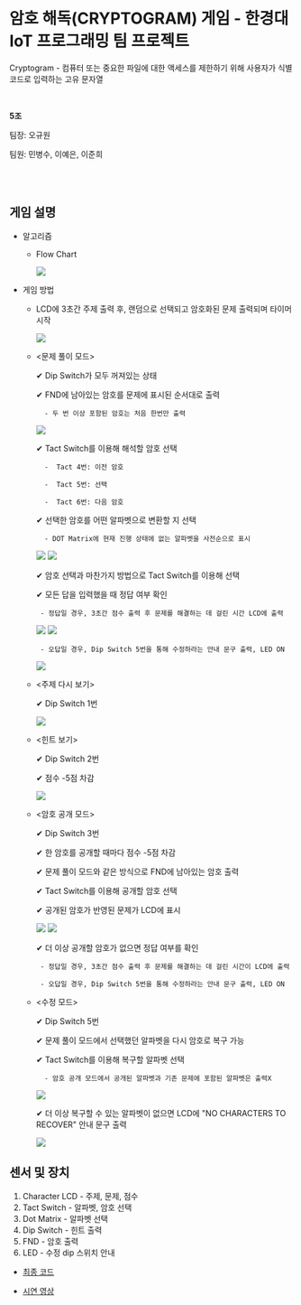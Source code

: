 # 암호 해독(CRYPTOGRAM) 게임 - 한경대 IoT 프로그래밍 팀 프로젝트

Cryptogram - 컴퓨터 또는 중요한 파일에 대한 액세스를 제한하기 위해 사용자가 식별 코드로 입력하는 고유 문자열

</br>

**5조**   

팀장: 오규원

팀원: 민병수, 이예은, 이준희   

</br>
</br>

## 게임 설명
+ 알고리즘  
  + Flow Chart
 
    <img src="https://github.com/IoT-programing-team-5/IoT-Project/blob/main/report/img/%ED%94%8C%EB%A1%9C%EC%9A%B0%EC%B0%A8%ED%8A%B8.png"/>
 
+ 게임 방법
  + LCD에 3초간 주제 출력 후, 랜덤으로 선택되고 암호화된 문제 출력되며 타이머 시작
 
      <img src="https://github.com/IoT-programing-team-5/IoT-Project/blob/main/report/img/game%20start.gif"/>

  + <문제 풀이 모드>

      ✔ Dip Switch가 모두 꺼져있는 상태
    
      ✔ FND에 남아있는 암호를 문제에 표시된 순서대로 출력
    
          - 두 번 이상 포함된 암호는 처음 한번만 출력
 
      <img src="https://github.com/IoT-programing-team-5/IoT-Project/blob/main/report/img/select%20number.gif"/>
    
      ✔ Tact Switch를 이용해 해석할 암호 선택
    
          -  Tact 4번: 이전 암호
    
          -  Tact 5번: 선택
    
          -  Tact 6번: 다음 암호
    
      ✔ 선택한 암호를 어떤 알파벳으로 변환할 지 선택
    
          - DOT Matrix에 현재 진행 상태에 없는 알파벳을 사전순으로 표시

      <img src="https://github.com/IoT-programing-team-5/IoT-Project/blob/main/report/img/select%20Alpha1.gif"/>
      <img src="https://github.com/IoT-programing-team-5/IoT-Project/blob/main/report/img/select%20Alpha.gif"/>
    
      ✔ 암호 선택과 마찬가지 방법으로 Tact Switch를 이용해 선택

      ✔ 모든 답을 입력했을 때 정답 여부 확인
    
         - 정답일 경우, 3초간 점수 출력 후 문제를 해결하는 데 걸린 시간 LCD에 출력
    
      <img src="https://github.com/IoT-programing-team-5/IoT-Project/blob/main/report/img/ending.gif"/>
      <img src="https://github.com/IoT-programing-team-5/IoT-Project/blob/main/report/img/play%20time.gif"/>
      
         - 오답일 경우, Dip Switch 5번을 통해 수정하라는 안내 문구 출력, LED ON
    
      <img src="https://github.com/IoT-programing-team-5/IoT-Project/blob/main/report/img/wrong%20answer.gif"/>
    
  + <주제 다시 보기>
 
      ✔ Dip Switch 1번

      <img src="https://github.com/IoT-programing-team-5/IoT-Project/blob/main/report/img/f_dip1.gif"/>

  + <힌트 보기>
  
      ✔ Dip Switch 2번
    
      ✔ 점수 -5점 차감

      <img src="https://github.com/IoT-programing-team-5/IoT-Project/blob/main/report/img/f_dip2.gif"/>

  + <암호 공개 모드>
  
      ✔ Dip Switch 3번
    
      ✔ 한 암호를 공개할 때마다 점수 -5점 차감
    
      ✔ 문제 풀이 모드와 같은 방식으로 FND에 남아있는 암호 출력
    
      ✔ Tact Switch를 이용해 공개할 암호 선택
    
      ✔ 공개된 암호가 반영된 문제가 LCD에 표시
 
      <img src="https://github.com/IoT-programing-team-5/IoT-Project/blob/main/report/img/f_dip3.gif"/>
      <img src="https://github.com/IoT-programing-team-5/IoT-Project/blob/main/report/img/open%20a%20character.gif"/>
    
      ✔ 더 이상 공개할 암호가 없으면 정답 여부를 확인
    
         - 정답일 경우, 3초간 점수 출력 후 문제를 해결하는 데 걸린 시간이 LCD에 출력
    
         - 오답일 경우, Dip Switch 5번을 통해 수정하라는 안내 문구 출력, LED ON

  + <수정 모드>

      ✔ Dip Switch 5번
 
      ✔ 문제 풀이 모드에서 선택했던 알파벳을 다시 암호로 복구 가능
    
      ✔ Tact Switch를 이용해 복구할 알파벳 선택

          - 암호 공개 모드에서 공개된 알파벳과 기존 문제에 포함된 알파벳은 출력X
 
      <img src="https://github.com/IoT-programing-team-5/IoT-Project/blob/main/report/img/recover1.gif"/>
    
      ✔ 더 이상 복구할 수 있는 알파벳이 없으면 LCD에 "NO CHARACTERS TO RECOVER" 안내 문구 출력

      <img src="https://github.com/IoT-programing-team-5/IoT-Project/blob/main/report/img/recover.gif"/>    

## **센서 및 장치**

1. Character LCD - 주제, 문제, 점수
2. Tact Switch - 알파벳, 암호 선택
3. Dot Matrix - 알파벳 선택
4. Dip Switch - 힌트 출력
5. FND - 암호 출력
6. LED - 수정 dip 스위치 안내

+ [최종 코드](https://github.com/IoT-programing-team-5/IoT-Project/blob/main/Codes/iot_project.c)
 
+ [시연 영상](https://youtu.be/ZJcun-a4ZXE?si=bPZ5OPqYbS7Te_jF)



